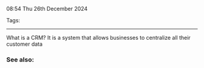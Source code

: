 08:54 Thu 26th December 2024

Tags:

------------------------------------
What is a CRM?
It is a system that allows businesses to centralize all their customer data

### See also:
